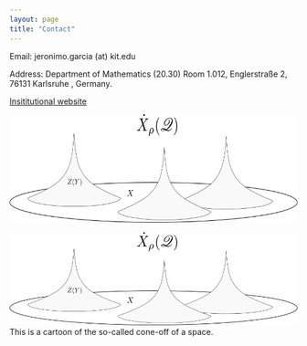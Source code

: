 ```yaml
---
layout: page
title: "Contact"
---
```


Email: jeronimo.garcia (at) kit.edu

Address: Department of Mathematics (20.30) Room 1.012, Englerstraße 2, 76131 Karlsruhe , Germany.

[Insititutional website]( https://www.math.kit.edu/iag2/~garcia/en)

<img src="ConeOff.png" width="520" height="190"> 
    
![ConeOff.png](ConeOff.png)
 This is a cartoon of the so-called cone-off of a space.</em>

